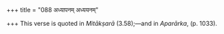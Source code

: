+++
title = "088 अध्यापनम् अध्ययनम्"

+++
This verse is quoted in *Mitākṣarā* (3.58);—and in *Aparārka*, (p.
1033).
